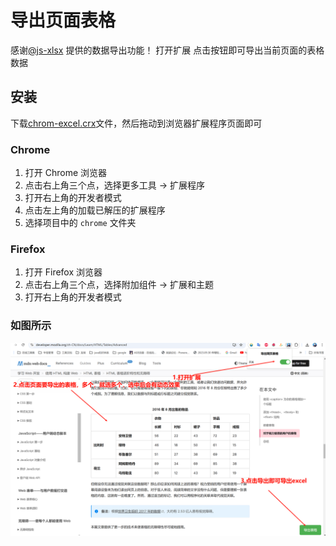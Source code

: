 # 导出页面表格
感谢[@js-xlsx](https://github.com/protobi/js-xlsx) 提供的数据导出功能！
打开扩展
点击按钮即可导出当前页面的表格数据

## 安装
下载[chrom-excel.crx](chrom-excle.crx)文件，然后拖动到浏览器扩展程序页面即可
### Chrome

1. 打开 Chrome 浏览器
2. 点击右上角三个点，选择更多工具 -> 扩展程序
3. 打开右上角的开发者模式
4. 点击左上角的加载已解压的扩展程序
5. 选择项目中的 `chrome` 文件夹

### Firefox

1. 打开 Firefox 浏览器
2. 点击右上角三个点，选择附加组件 -> 扩展和主题
3. 打开右上角的开发者模式

### 如图所示
![alt text](image.png)